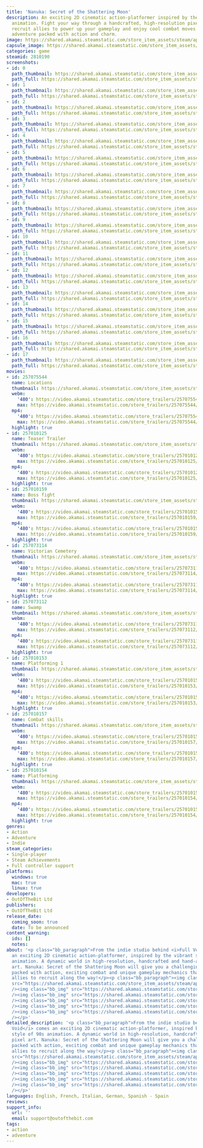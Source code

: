 ```yaml
---
title: 'Nanuka: Secret of the Shattering Moon'
description: An exciting 2D cinematic action-platformer inspired by the style of 90s
  animation. Fight your way through a handcrafted, high-resolution pixel art world,
  recruit allies to power up your gameplay and enjoy cool combat moves in a thrilling
  adventure packed with action and charm.
image: https://shared.akamai.steamstatic.com/store_item_assets/steam/apps/2810190/header.jpg?t=1732610406
capsule_image: https://shared.akamai.steamstatic.com/store_item_assets/steam/apps/2810190/capsule_231x87.jpg?t=1732610406
categories: game
steamid: 2810190
screenshots:
- id: 0
  path_thumbnail: https://shared.akamai.steamstatic.com/store_item_assets/steam/apps/2810190/ss_c00d7ac6d4104586f7aa85601c53959cbe38e442.600x338.jpg?t=1732610406
  path_full: https://shared.akamai.steamstatic.com/store_item_assets/steam/apps/2810190/ss_c00d7ac6d4104586f7aa85601c53959cbe38e442.1920x1080.jpg?t=1732610406
- id: 1
  path_thumbnail: https://shared.akamai.steamstatic.com/store_item_assets/steam/apps/2810190/ss_c82974ed7b4b8e5368f2fc48f964a2eb37c93238.600x338.jpg?t=1732610406
  path_full: https://shared.akamai.steamstatic.com/store_item_assets/steam/apps/2810190/ss_c82974ed7b4b8e5368f2fc48f964a2eb37c93238.1920x1080.jpg?t=1732610406
- id: 2
  path_thumbnail: https://shared.akamai.steamstatic.com/store_item_assets/steam/apps/2810190/ss_59e4c4732cf8c0eeb6013915afb267dd4ffa7aee.600x338.jpg?t=1732610406
  path_full: https://shared.akamai.steamstatic.com/store_item_assets/steam/apps/2810190/ss_59e4c4732cf8c0eeb6013915afb267dd4ffa7aee.1920x1080.jpg?t=1732610406
- id: 3
  path_thumbnail: https://shared.akamai.steamstatic.com/store_item_assets/steam/apps/2810190/ss_dec7765f4043fc8950ea8f90be110cb890593747.600x338.jpg?t=1732610406
  path_full: https://shared.akamai.steamstatic.com/store_item_assets/steam/apps/2810190/ss_dec7765f4043fc8950ea8f90be110cb890593747.1920x1080.jpg?t=1732610406
- id: 4
  path_thumbnail: https://shared.akamai.steamstatic.com/store_item_assets/steam/apps/2810190/ss_d0cb31e2542f2df68cd6a6a9d3a8bfdffe977946.600x338.jpg?t=1732610406
  path_full: https://shared.akamai.steamstatic.com/store_item_assets/steam/apps/2810190/ss_d0cb31e2542f2df68cd6a6a9d3a8bfdffe977946.1920x1080.jpg?t=1732610406
- id: 5
  path_thumbnail: https://shared.akamai.steamstatic.com/store_item_assets/steam/apps/2810190/ss_0c8aeeea06ee765b125871854dd7600474498155.600x338.jpg?t=1732610406
  path_full: https://shared.akamai.steamstatic.com/store_item_assets/steam/apps/2810190/ss_0c8aeeea06ee765b125871854dd7600474498155.1920x1080.jpg?t=1732610406
- id: 6
  path_thumbnail: https://shared.akamai.steamstatic.com/store_item_assets/steam/apps/2810190/ss_1942f50e987bad9ec1eedf508b84e40c4df17181.600x338.jpg?t=1732610406
  path_full: https://shared.akamai.steamstatic.com/store_item_assets/steam/apps/2810190/ss_1942f50e987bad9ec1eedf508b84e40c4df17181.1920x1080.jpg?t=1732610406
- id: 7
  path_thumbnail: https://shared.akamai.steamstatic.com/store_item_assets/steam/apps/2810190/ss_fd702fa04f520121827af8e20ab4946ee99ac0af.600x338.jpg?t=1732610406
  path_full: https://shared.akamai.steamstatic.com/store_item_assets/steam/apps/2810190/ss_fd702fa04f520121827af8e20ab4946ee99ac0af.1920x1080.jpg?t=1732610406
- id: 8
  path_thumbnail: https://shared.akamai.steamstatic.com/store_item_assets/steam/apps/2810190/ss_0c99e318b0ff0a2debfffe849bc68ab313dda0b7.600x338.jpg?t=1732610406
  path_full: https://shared.akamai.steamstatic.com/store_item_assets/steam/apps/2810190/ss_0c99e318b0ff0a2debfffe849bc68ab313dda0b7.1920x1080.jpg?t=1732610406
- id: 9
  path_thumbnail: https://shared.akamai.steamstatic.com/store_item_assets/steam/apps/2810190/ss_6eee0aa555c64ba47e7eb7a03ed269bcb94febaa.600x338.jpg?t=1732610406
  path_full: https://shared.akamai.steamstatic.com/store_item_assets/steam/apps/2810190/ss_6eee0aa555c64ba47e7eb7a03ed269bcb94febaa.1920x1080.jpg?t=1732610406
- id: 10
  path_thumbnail: https://shared.akamai.steamstatic.com/store_item_assets/steam/apps/2810190/ss_f7340cd6aa246657e432bdeefa0447c37e0073ea.600x338.jpg?t=1732610406
  path_full: https://shared.akamai.steamstatic.com/store_item_assets/steam/apps/2810190/ss_f7340cd6aa246657e432bdeefa0447c37e0073ea.1920x1080.jpg?t=1732610406
- id: 11
  path_thumbnail: https://shared.akamai.steamstatic.com/store_item_assets/steam/apps/2810190/ss_30a68aa06c350b3bef84ea7132aac699d42e0e96.600x338.jpg?t=1732610406
  path_full: https://shared.akamai.steamstatic.com/store_item_assets/steam/apps/2810190/ss_30a68aa06c350b3bef84ea7132aac699d42e0e96.1920x1080.jpg?t=1732610406
- id: 12
  path_thumbnail: https://shared.akamai.steamstatic.com/store_item_assets/steam/apps/2810190/ss_10be153aa127b792d5ff45bcc80c0a299bb7d697.600x338.jpg?t=1732610406
  path_full: https://shared.akamai.steamstatic.com/store_item_assets/steam/apps/2810190/ss_10be153aa127b792d5ff45bcc80c0a299bb7d697.1920x1080.jpg?t=1732610406
- id: 13
  path_thumbnail: https://shared.akamai.steamstatic.com/store_item_assets/steam/apps/2810190/ss_150285f30d623ec0ca1399937e845a665f4ad5a3.600x338.jpg?t=1732610406
  path_full: https://shared.akamai.steamstatic.com/store_item_assets/steam/apps/2810190/ss_150285f30d623ec0ca1399937e845a665f4ad5a3.1920x1080.jpg?t=1732610406
- id: 14
  path_thumbnail: https://shared.akamai.steamstatic.com/store_item_assets/steam/apps/2810190/ss_5aaa38b972917e5d0f510aef53c242f110ddb5d6.600x338.jpg?t=1732610406
  path_full: https://shared.akamai.steamstatic.com/store_item_assets/steam/apps/2810190/ss_5aaa38b972917e5d0f510aef53c242f110ddb5d6.1920x1080.jpg?t=1732610406
- id: 15
  path_thumbnail: https://shared.akamai.steamstatic.com/store_item_assets/steam/apps/2810190/ss_19b21df7bbd06a05a00fb2cc1b787d11f46dd228.600x338.jpg?t=1732610406
  path_full: https://shared.akamai.steamstatic.com/store_item_assets/steam/apps/2810190/ss_19b21df7bbd06a05a00fb2cc1b787d11f46dd228.1920x1080.jpg?t=1732610406
- id: 16
  path_thumbnail: https://shared.akamai.steamstatic.com/store_item_assets/steam/apps/2810190/ss_9299d7482b2b3ba6a0fc4c67083674aa0eea7990.600x338.jpg?t=1732610406
  path_full: https://shared.akamai.steamstatic.com/store_item_assets/steam/apps/2810190/ss_9299d7482b2b3ba6a0fc4c67083674aa0eea7990.1920x1080.jpg?t=1732610406
- id: 17
  path_thumbnail: https://shared.akamai.steamstatic.com/store_item_assets/steam/apps/2810190/ss_9b1d82c19383f502e0caa0559caf387799d9d5f1.600x338.jpg?t=1732610406
  path_full: https://shared.akamai.steamstatic.com/store_item_assets/steam/apps/2810190/ss_9b1d82c19383f502e0caa0559caf387799d9d5f1.1920x1080.jpg?t=1732610406
movies:
- id: 257075544
  name: Locations
  thumbnail: https://shared.akamai.steamstatic.com/store_item_assets/steam/apps/257075544/5b34fe243eeb6262b0a10c84c30a5f52347212bf/movie_600x337.jpg?t=1732202281
  webm:
    '480': https://video.akamai.steamstatic.com/store_trailers/257075544/movie480_vp9.webm?t=1732202281
    max: https://video.akamai.steamstatic.com/store_trailers/257075544/movie_max_vp9.webm?t=1732202281
  mp4:
    '480': https://video.akamai.steamstatic.com/store_trailers/257075544/movie480.mp4?t=1732202281
    max: https://video.akamai.steamstatic.com/store_trailers/257075544/movie_max.mp4?t=1732202281
  highlight: true
- id: 257010125
  name: Teaser Trailer
  thumbnail: https://shared.akamai.steamstatic.com/store_item_assets/steam/apps/257010125/movie.293x165.jpg?t=1712838113
  webm:
    '480': https://video.akamai.steamstatic.com/store_trailers/257010125/movie480_vp9.webm?t=1712838113
    max: https://video.akamai.steamstatic.com/store_trailers/257010125/movie_max_vp9.webm?t=1712838113
  mp4:
    '480': https://video.akamai.steamstatic.com/store_trailers/257010125/movie480.mp4?t=1712838113
    max: https://video.akamai.steamstatic.com/store_trailers/257010125/movie_max.mp4?t=1712838113
  highlight: true
- id: 257010159
  name: Boss fight
  thumbnail: https://shared.akamai.steamstatic.com/store_item_assets/steam/apps/257010159/movie.293x165.jpg?t=1712838131
  webm:
    '480': https://video.akamai.steamstatic.com/store_trailers/257010159/movie480_vp9.webm?t=1712838131
    max: https://video.akamai.steamstatic.com/store_trailers/257010159/movie_max_vp9.webm?t=1712838131
  mp4:
    '480': https://video.akamai.steamstatic.com/store_trailers/257010159/movie480.mp4?t=1712838131
    max: https://video.akamai.steamstatic.com/store_trailers/257010159/movie_max.mp4?t=1712838131
  highlight: true
- id: 257073114
  name: Victorian Cemetery
  thumbnail: https://shared.akamai.steamstatic.com/store_item_assets/steam/apps/257073114/6353f6cbf3dc317cc3fbb3467cc5427146ad7c73/movie_600x337.jpg?t=1731513399
  webm:
    '480': https://video.akamai.steamstatic.com/store_trailers/257073114/movie480_vp9.webm?t=1731513399
    max: https://video.akamai.steamstatic.com/store_trailers/257073114/movie_max_vp9.webm?t=1731513399
  mp4:
    '480': https://video.akamai.steamstatic.com/store_trailers/257073114/movie480.mp4?t=1731513399
    max: https://video.akamai.steamstatic.com/store_trailers/257073114/movie_max.mp4?t=1731513399
  highlight: true
- id: 257073112
  name: Swamp
  thumbnail: https://shared.akamai.steamstatic.com/store_item_assets/steam/apps/257073112/263c8e20460debe60bb9e13a9b66b058c997b86b/movie_600x337.jpg?t=1731513393
  webm:
    '480': https://video.akamai.steamstatic.com/store_trailers/257073112/movie480_vp9.webm?t=1731513393
    max: https://video.akamai.steamstatic.com/store_trailers/257073112/movie_max_vp9.webm?t=1731513393
  mp4:
    '480': https://video.akamai.steamstatic.com/store_trailers/257073112/movie480.mp4?t=1731513393
    max: https://video.akamai.steamstatic.com/store_trailers/257073112/movie_max.mp4?t=1731513393
  highlight: true
- id: 257010153
  name: Platforming 1
  thumbnail: https://shared.akamai.steamstatic.com/store_item_assets/steam/apps/257010153/movie.293x165.jpg?t=1712838119
  webm:
    '480': https://video.akamai.steamstatic.com/store_trailers/257010153/movie480_vp9.webm?t=1712838119
    max: https://video.akamai.steamstatic.com/store_trailers/257010153/movie_max_vp9.webm?t=1712838119
  mp4:
    '480': https://video.akamai.steamstatic.com/store_trailers/257010153/movie480.mp4?t=1712838119
    max: https://video.akamai.steamstatic.com/store_trailers/257010153/movie_max.mp4?t=1712838119
  highlight: true
- id: 257010157
  name: Combat skills
  thumbnail: https://shared.akamai.steamstatic.com/store_item_assets/steam/apps/257010157/dec7765f4043fc8950ea8f90be110cb890593747/movie_600x337.jpg?t=1731513404
  webm:
    '480': https://video.akamai.steamstatic.com/store_trailers/257010157/movie480_vp9.webm?t=1731513404
    max: https://video.akamai.steamstatic.com/store_trailers/257010157/movie_max_vp9.webm?t=1731513404
  mp4:
    '480': https://video.akamai.steamstatic.com/store_trailers/257010157/movie480.mp4?t=1731513404
    max: https://video.akamai.steamstatic.com/store_trailers/257010157/movie_max.mp4?t=1731513404
  highlight: true
- id: 257010154
  name: Platforming
  thumbnail: https://shared.akamai.steamstatic.com/store_item_assets/steam/apps/257010154/movie.293x165.jpg?t=1712838136
  webm:
    '480': https://video.akamai.steamstatic.com/store_trailers/257010154/movie480_vp9.webm?t=1712838136
    max: https://video.akamai.steamstatic.com/store_trailers/257010154/movie_max_vp9.webm?t=1712838136
  mp4:
    '480': https://video.akamai.steamstatic.com/store_trailers/257010154/movie480.mp4?t=1712838136
    max: https://video.akamai.steamstatic.com/store_trailers/257010154/movie_max.mp4?t=1712838136
  highlight: true
genres:
- Action
- Adventure
- Indie
steam_categories:
- Single-player
- Steam Achievements
- Full controller support
platforms:
  windows: true
  mac: true
  linux: true
developers:
- OutOfTheBit Ltd
publishers:
- OutOfTheBit Ltd
release_date:
  coming_soon: true
  date: To be announced
content_warning:
  ids: []
  notes:
about: '<p class="bb_paragraph">From the indie studio behind <i>Full Void</i> comes
  an exciting 2D cinematic action-platformer, inspired by the vibrant style of 90s
  animation. A dynamic world in high-resolution, handcrafted and hand-animated pixel
  art. Nanuka: Secret of the Shattering Moon will give you a challenging adventure
  packed with action, exciting combat and unique gameplay mechanics that include quirky
  allies to recruit along the way!</p><p class="bb_paragraph"><img class="bb_img"
  src="https://shared.akamai.steamstatic.com/store_item_assets/steam/apps/2810190/extras/Description_Banner001.png?t=1732610406"
  /><img class="bb_img" src="https://shared.akamai.steamstatic.com/store_item_assets/steam/apps/2810190/extras/Nanuka_Steam-Page_Description_01.gif?t=1732610406"
  /><img class="bb_img" src="https://shared.akamai.steamstatic.com/store_item_assets/steam/apps/2810190/extras/Nanuka_Steam-Page_Description_02.gif?t=1732610406"
  /><img class="bb_img" src="https://shared.akamai.steamstatic.com/store_item_assets/steam/apps/2810190/extras/Nanuka_Steam-Page_Description_03.gif?t=1732610406"
  /><img class="bb_img" src="https://shared.akamai.steamstatic.com/store_item_assets/steam/apps/2810190/extras/Nanuka_Steam-Page_Description_04.gif?t=1732610406"
  /><img class="bb_img" src="https://shared.akamai.steamstatic.com/store_item_assets/steam/apps/2810190/extras/Description_Banner05.png?t=1732610406"
  /></p>'
detailed_description: '<p class="bb_paragraph">From the indie studio behind <i>Full
  Void</i> comes an exciting 2D cinematic action-platformer, inspired by the vibrant
  style of 90s animation. A dynamic world in high-resolution, handcrafted and hand-animated
  pixel art. Nanuka: Secret of the Shattering Moon will give you a challenging adventure
  packed with action, exciting combat and unique gameplay mechanics that include quirky
  allies to recruit along the way!</p><p class="bb_paragraph"><img class="bb_img"
  src="https://shared.akamai.steamstatic.com/store_item_assets/steam/apps/2810190/extras/Description_Banner001.png?t=1732610406"
  /><img class="bb_img" src="https://shared.akamai.steamstatic.com/store_item_assets/steam/apps/2810190/extras/Nanuka_Steam-Page_Description_01.gif?t=1732610406"
  /><img class="bb_img" src="https://shared.akamai.steamstatic.com/store_item_assets/steam/apps/2810190/extras/Nanuka_Steam-Page_Description_02.gif?t=1732610406"
  /><img class="bb_img" src="https://shared.akamai.steamstatic.com/store_item_assets/steam/apps/2810190/extras/Nanuka_Steam-Page_Description_03.gif?t=1732610406"
  /><img class="bb_img" src="https://shared.akamai.steamstatic.com/store_item_assets/steam/apps/2810190/extras/Nanuka_Steam-Page_Description_04.gif?t=1732610406"
  /><img class="bb_img" src="https://shared.akamai.steamstatic.com/store_item_assets/steam/apps/2810190/extras/Description_Banner05.png?t=1732610406"
  /></p>'
languages: English, French, Italian, German, Spanish - Spain
reviews:
support_info:
  url: ''
  email: support@outofthebit.com
tags:
- action
- adventure
---
```


